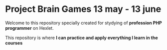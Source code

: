 # Project Brain Games 13 may - 13 june

Welcome to this repository specially created for stydying of **profession PHP programmer** on Hexlet.

This repository is where **I can practice and apply everything I learn in the courses**